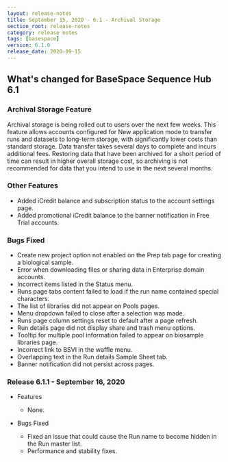 ```yaml
---
layout: release-notes
title: September 15, 2020 - 6.1 - Archival Storage
section_root: release-notes
category: release notes
tags: [basespace]
version: 6.1.0
release_date: 2020-09-15
---
```


## What's changed for BaseSpace Sequence Hub 6.1

### Archival Storage Feature

Archival storage is being rolled out to users over the next few weeks. This feature allows accounts configured for New application mode to transfer runs and datasets to long-term storage, with significantly lower costs than standard storage. Data transfer takes several days to complete and incurs additional fees. Restoring data that have been archived for a short period of time can result in higher overall storage cost, so archiving is not recommended for data that you intend to use in the next several months.

### Other Features
 - Added iCredit balance and subscription status to the account settings page.
 - Added promotional iCredit balance to the banner notification in Free Trial accounts.

### Bugs Fixed
 - Create new project option not enabled on the Prep tab page for creating a biological sample.
 - Error when downloading files or sharing data in Enterprise domain accounts.
 - Incorrect items listed in the Status menu.
 - Runs page tabs content failed to load if the run name contained special characters.
 - The list of libraries did not appear on Pools pages.
 - Menu dropdown failed to close after a selection was made.
 - Runs page column settings reset to default after a page refresh.
 - Run details page did not display share and trash menu options.
 - Tooltip for multiple pool information failed to appear on biosample libraries page.
 - Incorrect link to BSVI in the waffle menu.
 - Overlapping text in the Run details Sample Sheet tab.
 - Banner notification did not persist across pages.

### Release 6.1.1 - September 16, 2020
- Features
  - None.
  
- Bugs Fixed
  - Fixed an issue that could cause the Run name to become hidden in the Run master list.
  - Performance and stability fixes.
  
